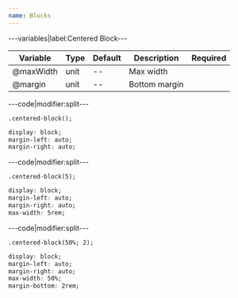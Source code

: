 ```yaml
---
name: Blocks
---
```


---variables|label:Centered Block---

| Variable | Type | Default | Description | Required |
| -- | -- | -- | -- | -- |
| @maxWidth | unit | -- | Max width ||
| @margin | unit | -- | Bottom margin ||

---code|modifier:split---

```less
.centered-block();
```

```css
display: block;
margin-left: auto;
margin-right: auto;
```

---code|modifier:split---

```less
.centered-block(5);
```

```css
display: block;
margin-left: auto;
margin-right: auto;
max-width: 5rem;
```

---code|modifier:split---

```less
.centered-block(50%; 2);
```

```css
display: block;
margin-left: auto;
margin-right: auto;
max-width: 50%;
margin-bottom: 2rem;
```